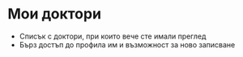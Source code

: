 # Мои доктори

- Списък с доктори, при които вече сте имали преглед
- Бърз достъп до профила им и възможност за ново записване
